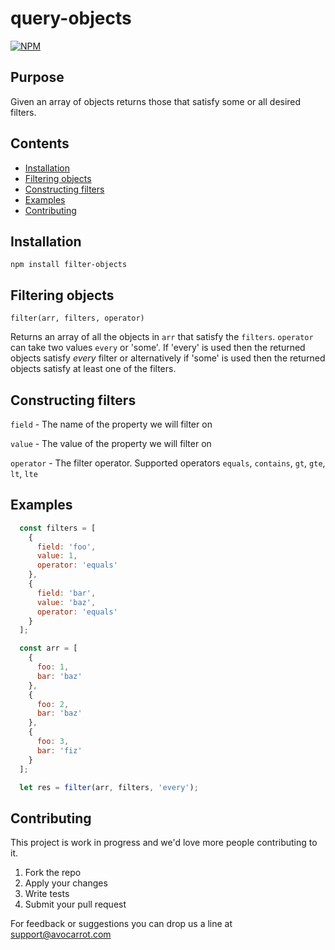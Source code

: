 # query-objects

[![NPM](https://nodei.co/npm/openrtb.png?downloads=true&downloadRank=true&stars=true)](https://nodei.co/npm/query-objects/)

## Purpose

Given an array of objects returns those that satisfy some or all desired filters.

## Contents

- [Installation](#installation)
- [Filtering objects](#filtering-objects)
- [Constructing filters](#constructing-filters)
- [Examples](#examples)
- [Contributing](#contributing)

## Installation

```npm install filter-objects```

## Filtering objects 

```filter(arr, filters, operator)```

Returns an array of all the objects in `arr` that satisfy the `filters`. `operator` can take two values `every` or 'some'. If 'every' is used then the returned objects satisfy *every* filter or alternatively if 'some' is used then the returned objects satisfy at least one of the filters.

## Constructing filters

`field` - The name of the property we will filter on

`value` - The value of the property we will filter on

`operator` - The filter operator. Supported operators `equals`, `contains`, `gt`, `gte`, `lt`, `lte`

## Examples

```javascript
  const filters = [
    {
      field: 'foo',
      value: 1,
      operator: 'equals'
    },
    {
      field: 'bar',
      value: 'baz',
      operator: 'equals'
    }
  ];

  const arr = [
    {
      foo: 1,
      bar: 'baz'
    },
    {
      foo: 2,
      bar: 'baz'
    },
    {
      foo: 3,
      bar: 'fiz'
    }
  ];

  let res = filter(arr, filters, 'every');
```


## Contributing

This project is work in progress and we'd love more people contributing to it. 

1. Fork the repo
2. Apply your changes
3. Write tests
4. Submit your pull request

For feedback or suggestions you can drop us a line at support@avocarrot.com
